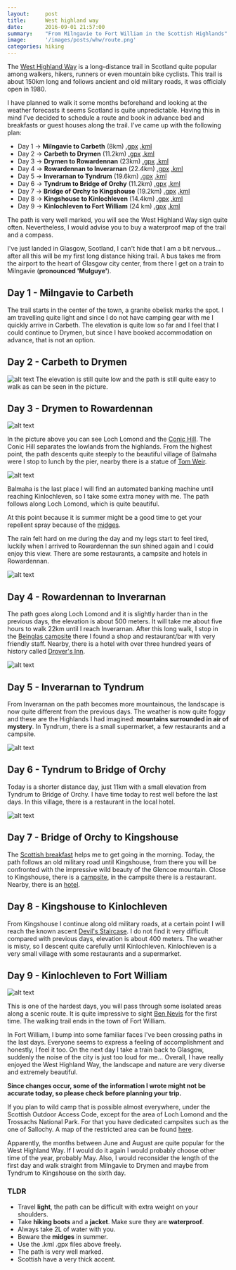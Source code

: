 ```yaml
---
layout:     post
title:      West highland way
date:       2016-09-01 21:57:00
summary:    "From Milngavie to Fort William in the Scottish Highlands"
image:      '/images/posts/whw/route.png'
categories: hiking
---
```


The [West Highland Way](https://en.wikipedia.org/wiki/West_Highland_Way) is a long-distance trail in Scotland quite popular among walkers, hikers, runners or even mountain bike cyclists. This trail is about 150km long and follows ancient and old military roads, it was officialy open in 1980.

I have planned to walk it some months beforehand and looking at the weather forecasts it seems Scotland is quite unpredictable. Having this in mind I've decided to schedule a route and book in advance bed and breakfasts or guest houses along the trail. I've came up with the following plan:

+ Day 1 -> __Milngavie to Carbeth__ (8km) [.gpx](/content/whw/gpx/day-1-milngavie-to-carbeth.gpx) [.kml](/content/whw/kml/day-1-milngavie-to-carbeth.kml)
+ Day 2 -> __Carbeth to Drymen__ (11.2km) [.gpx](/content/whw/gpx/day-2-carbeth-to-drymen.gpx) [.kml](/content/whw/kml/day-2-carbeth-to-drymen.kml)
+ Day 3 -> __Drymen to Rowardennan__ (23km) [.gpx](/content/whw/gpx/day-3-drymen-to-rowardennan.gpx) [.kml](/content/whw/kml/day-3-drymen-to-rowardennan.kml)
+ Day 4 -> __Rowardennan to Inverarnan__ (22.4km) [.gpx](/content/whw/gpx/day-4-rowardennan-to-inverarnan.gpx) [.kml](/content/whw/kml/day-4-rowardennan-to-ardlui-and-inverarnan.kml)
+ Day 5 -> __Inverarnan to Tyndrum__ (19.6km) [.gpx](/content/whw/gpx/day-5-inverarnan-to-tyndrum.gpx) [.kml](/content/whw/kml/day-5-ardlui-and-inverarnan-to-tyndrum.kml)
+ Day 6 -> __Tyndrum to Bridge of Orchy__ (11.2km) [.gpx](/content/whw/gpx/day-6-tyndrum-to-bridge-of-orchy.gpx) [.kml](/content/whw/kml/day-6-tyndrum-to-bridge-of-orchy.kml)
+ Day 7 -> __Bridge of Orchy to Kingshouse__ (19.2km) [.gpx](/content/whw/gpx/day-7-bridge-of-orchy-to-kingshouse.gpx) [.kml](/content/whw/kml/day-7-bridge-of-orchy-to-kingshouse.kml)
+ Day 8 -> __Kingshouse to Kinlochleven__ (14.4km) [.gpx](/content/whw/gpx/day-8-kingshouse-to-kinglochleven.gpx) [.kml](/content/whw/kml/day-8-kingshouse-to-kinglochleven.kml)
+ Day 9 -> __Kinlochleven to Fort William__ (24 km) [.gpx](/content/whw/gpx/day-9-kinlochleven-to-fort-william.gpx) [.kml](/content/whw/kml/day-9-kinlochleven-to-fort-william.kml)

The path is very well marked, you will see the West Highland Way sign quite often. Nevertheless, I would advise you to buy a waterproof map of the trail and a compass.

I've just landed in Glasgow, Scotland, I can't hide that I am a bit nervous... after all this will be my first long distance hiking trail. A bus takes me from the airport to the heart of Glasgow city center, from there I get on a train to Milngavie (__pronounced 'Mulguye'__).

## Day 1 - Milngavie to Carbeth

The trail starts in the center of the town, a granite obelisk marks the spot. I am travelling quite light and since I do not have camping gear with me I quickly arrive in Carbeth. The elevation is quite low so far and I feel that I could continue to Drymen, but since I have booked accommodation on advance, that is not an option.

## Day 2 - Carbeth to Drymen

![alt text](https://antao.github.io/content/whw/images/carbeth-to-drymen.JPG "Carbeth to Drymen")
The elevation is still quite low and the path is still quite easy to walk as can be seen in the picture.

## Day 3 - Drymen to Rowardennan

![alt text](https://antao.github.io/content/whw/images/drymen-to-rowardennan.JPG "Drymen to Rowardennan")

In the picture above you can see Loch Lomond and the [Conic Hill](https://en.wikipedia.org/wiki/Conic_Hill). The Conic Hill separates the lowlands from the highlands. From the highest point, the path descents quite steeply to the beautiful village of Balmaha were I stop to lunch by the pier, nearby there is a statue of [Tom Weir](https://en.wikipedia.org/wiki/Tom_Weir).

![alt text](https://antao.github.io/content/whw/images/tom-weir.JPG "Tom Weir")

Balmaha is the last place I will find an automated banking machine until reaching Kinlochleven, so I take some extra money with me. The path follows along Loch Lomond, which is quite beautiful.

At this point because it is summer might be a good time to get your repellent spray because of the [midges](https://en.wikipedia.org/wiki/Highland_midge).

The rain felt hard on me during the day and my legs start to feel tired, luckily when I arrived to Rowardennan the sun shined again and I could enjoy this view. There are some restaurants, a campsite and hotels in Rowardennan.

![alt text](https://antao.github.io/content/whw/images/rowardennan.JPG "Rowardennan")

## Day 4 - Rowardennan to Inverarnan

The path goes along Loch Lomond and it is slightly harder than in the previous days, the elevation is about 500 meters. It will take me about five hours to walk 22km until I reach Inverarnan. After this long walk, I stop in the [Beinglas campsite](https://www.beinglascampsite.co.uk/) there I found a shop and restaurant/bar with very friendly staff. Nearby, there is a hotel with over three hundred years of history called [Drover's Inn](https://www.droversinn.co.uk/).

![alt text](https://antao.github.io/content/whw/images/rowardennan-to-inverarnan.JPG "Rowardennan to Inverarnan")

## Day 5 - Inverarnan to Tyndrum

From Inverarnan on the path becomes more mountainous, the landscape is now quite different from the previous days. The weather is now quite foggy and these are the Highlands I had imagined: __mountains surrounded in air of mystery__. In Tyndrum, there is a small supermarket, a few restaurants and a campsite.

![alt text](https://antao.github.io/content/whw/images/inverarnan-to-tyndrum.JPG "Inverarnan to Tyndrum")

## Day 6 - Tyndrum to Bridge of Orchy

Today is a shorter distance day, just 11km with a small elevation from Tyndrum to Bridge of Orchy. I have time today to rest well before the last days. In this village, there is a restaurant in the local hotel.

![alt text](https://antao.github.io/content/whw/images/tyndrum.JPG "Tyndrum to Bridge of Orchy")

## Day 7 - Bridge of Orchy to Kingshouse

The [Scottish breakfast](https://en.wikipedia.org/wiki/Full_breakfast#Scotland) helps me to get going in the morning. Today, the path follows an old military road until Kingshouse, from there you will be confronted with the impressive wild beauty of the Glencoe mountain. Close to Kingshouse, there is a [campsite](http://www.glencoemountain.co.uk/), in the campsite there is a restaurant. Nearby, there is an [hotel](http://www.kingshousehotel.co.uk/).

## Day 8 - Kingshouse to Kinlochleven

From Kingshouse I continue along old military roads, at a certain point I will reach the known ascent [Devil's Staircase](https://en.wikipedia.org/wiki/Aonach_Eagach#Devil.27s_Staircase). I do not find it very difficult compared with previous days, elevation is about 400 meters. The weather is misty, so I descent quite carefully until Kinlochleven. Kinlochleven is a very small village with some restaurants and a supermarket.

## Day 9 - Kinlochleven to Fort William

![alt text](https://antao.github.io/content/whw/images/kinlochleven.JPG "Kinlochleven to Fort William")

This is one of the hardest days, you will pass through some isolated areas along a scenic route. It is quite impressive to sight [Ben Nevis](https://en.wikipedia.org/wiki/Ben_Nevis) for the first time. The walking trail ends in the town of Fort William.

In Fort William, I bump into some familiar faces I've been crossing paths in the last days. Everyone seems to express a feeling of accomplishment and honestly, I feel it too. On the next day I take a train back to Glasgow, suddenly the noise of the city is just too loud for me... Overall, I have really enjoyed the West Highland Way, the landscape and nature are very diverse and extremely beautiful.

**Since changes occur, some of the information I wrote might not be accurate today, so please check before planning your trip.**

If you plan to wild camp that is possible almost everywhere, under the Scottish Outdoor Access Code, except for the area of Loch Lomond and the Trossachs National Park. For that you have dedicated campsites such as the one of Sallochy. A map of the restricted area can be found [here](http://www.lochlomond-trossachs.org/things-to-do/camping/explore-permit-areas-map/).

Apparently, the months between June and August are quite popular for the West Highland Way. If I would do it again I would probably choose other time of the year, probably May. Also, I would reconsider the length of the first day and walk straight from Milngavie to Drymen and maybe from Tyndrum to Kingshouse on the sixth day.

### TLDR

+ Travel __light__, the path can be difficult with extra weight on your shoulders.
+ Take __hiking boots__ and a __jacket__. Make sure they are __waterproof__.
+ Always take 2L of water with you.
+ Beware the __midges__ in summer.
+ Use the .kml .gpx files above freely.
+ The path is very well marked.
+ Scottish have a very thick accent.
